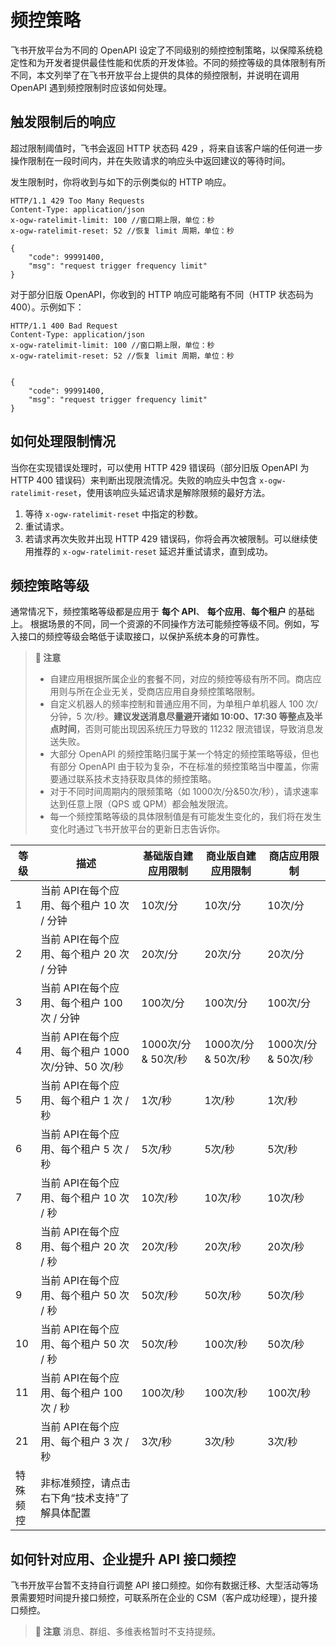 # 频控策略

飞书开放平台为不同的 OpenAPI 设定了不同级别的频控控制策略，以保障系统稳定性和为开发者提供最佳性能和优质的开发体验。不同的频控等级的具体限制有所不同，本文列举了在飞书开放平台上提供的具体的频控限制，并说明在调用 OpenAPI 遇到频控限制时应该如何处理。

## 触发限制后的响应

超过限制阈值时，飞书会返回 HTTP 状态码 429 ，将来自该客户端的任何进一步操作限制在一段时间内，并在失败请求的响应头中返回建议的等待时间。


发生限制时，你将收到与如下的示例类似的 HTTP 响应。

```http
HTTP/1.1 429 Too Many Requests
Content-Type: application/json
x-ogw-ratelimit-limit: 100 //窗口期上限，单位：秒
x-ogw-ratelimit-reset: 52 //恢复 limit 周期，单位：秒

{
    "code": 99991400,
    "msg": "request trigger frequency limit"
}
```

对于部分旧版 OpenAPI，你收到的 HTTP 响应可能略有不同（HTTP 状态码为 400）。示例如下：

```
HTTP/1.1 400 Bad Request
Content-Type: application/json
x-ogw-ratelimit-limit: 100 //窗口期上限，单位：秒
x-ogw-ratelimit-reset: 52 //恢复 limit 周期，单位：秒


{
    "code": 99991400,
    "msg": "request trigger frequency limit"
}
```

## 如何处理限制情况

当你在实现错误处理时，可以使用 HTTP 429 错误码（部分旧版 OpenAPI 为 HTTP 400 错误码）来判断出现限流情况。失败的响应头中包含 `x-ogw-ratelimit-reset`，使用该响应头延迟请求是解除限频的最好方法。


1. 等待 `x-ogw-ratelimit-reset` 中指定的秒数。
2. 重试请求。
3. 若请求再次失败并出现 HTTP 429 错误码，你将会再次被限制。可以继续使用推荐的 `x-ogw-ratelimit-reset` 延迟并重试请求，直到成功。

## 频控策略等级

通常情况下，频控策略等级都是应用于 **每个 API**、 **每个应用**、**每个租户** 的基础上。
根据场景的不同，同一个资源的不同操作方法可能频控等级不同。例如，写入接口的频控等级会略低于读取接口，以保护系统本身的可靠性。



> **📝 注意**
> - 自建应用根据所属企业的套餐不同，对应的频控等级有所不同。商店应用则与所在企业无关，受商店应用自身频控策略限制。
> - 自定义机器人的频率控制和普通应用不同，为单租户单机器人 100 次/分钟，5 次/秒。**建议发送消息尽量避开诸如 10:00、17:30 等整点及半点时间**，否则可能出现因系统压力导致的 11232 限流错误，导致消息发送失败。
> - 大部分 OpenAPI 的频控策略归属于某一个特定的频控策略等级，但也有部分 OpenAPI 由于较为复杂，不在标准的频控策略当中覆盖，你需要通过联系技术支持获取具体的频控策略。
> - 对于不同时间周期内的限频策略（如 1000次/分&50次/秒），请求速率达到任意上限（QPS 或 QPM）都会触发限流。
> - 每一个频控策略等级的具体限制值是有可能发生变化的，我们将在发生变化时通过飞书开放平台的更新日志告诉你。



<table>
  <thead>
    <tr>
      <th style="width:8%">等级</th>
      <th style="width:32%">描述</th>
      <th style="width:20%">基础版自建应用限制</th>
      <th style="width:20%">商业版自建应用限制</th>
      <th style="width:20%">商店应用限制</th>
    </tr>
  </thead>
  <tbody>
    <tr>
      <td>1</td>
      <td>当前 API在每个应用、每个租户 10 次 / 分钟</td>
      <td>10次/分</td>
      <td>10次/分</td>
      <td>10次/分</td>
    </tr>
    <tr>
      <td>2</td>
      <td>当前 API在每个应用、每个租户 20 次 / 分钟</td>
      <td>20次/分</td>
      <td>20次/分</td>
      <td>20次/分</td>
    </tr>
    <tr>
      <td>3</td>
      <td>当前 API在每个应用、每个租户 100 次 / 分钟</td>
      <td>100次/分</td>
      <td>100次/分</td>
      <td>100次/分</td>
    </tr>
    <tr>
      <td>4</td>
      <td>当前 API在每个应用、每个租户 1000 次/分钟、50 次/秒</td>
      <td>1000次/分 & 50次/秒</td>
      <td>1000次/分 & 50次/秒</td>
      <td>1000次/分 & 50次/秒</td>
    </tr>
    <tr>
      <td>5</td>
      <td>当前 API在每个应用、每个租户 1 次 / 秒</td>
      <td>1次/秒</td>
      <td>1次/秒</td>
      <td>1次/秒</td>
    </tr>
    <tr>
      <td>6</td>
      <td>当前 API在每个应用、每个租户 5 次 / 秒</td>
      <td>5次/秒</td>
      <td>5次/秒</td>
      <td>5次/秒</td>
    </tr>
    <tr>
      <td>7</td>
      <td>当前 API在每个应用、每个租户 10 次 / 秒</td>
      <td>10次/秒</td>
      <td>10次/秒</td>
      <td>10次/秒</td>
    </tr>
    <tr>
      <td>8</td>
      <td>当前 API在每个应用、每个租户 20 次 / 秒</td>
      <td>20次/秒</td>
      <td>20次/秒</td>
      <td>20次/秒</td>
    </tr>
    <tr>
      <td>9</td>
      <td>当前 API在每个应用、每个租户 50 次 / 秒</td>
      <td>50次/秒</td>
      <td>50次/秒</td>
      <td>50次/秒</td>
    </tr>
    <tr>
      <td>10</td>
      <td>当前 API在每个应用、每个租户 50 次 / 秒</td>
      <td>50次/秒</td>
      <td>100次/秒</td>
      <td>50次/秒</td>
    </tr>
    <tr>
      <td>11</td>
      <td>当前 API在每个应用、每个租户 100 次 / 秒</td>
      <td>100次/秒</td>
      <td>100次/秒</td>
      <td>100次/秒</td>
    </tr>
    <tr>
      <td>21</td>
      <td>当前 API在每个应用、每个租户 3 次 / 秒</td>
      <td>3次/秒</td>
      <td>3次/秒</td>
      <td>3次/秒</td>
    </tr>
    <tr>
      <td>特殊频控</td>
      <td>非标准频控，请点击右下角“技术支持”了解具体配置</td>
      <td></td>
      <td></td>
      <td></td>
    </tr>
  </tbody>
</table>


## 如何针对应用、企业提升 API 接口频控

飞书开放平台暂不支持自行调整 API 接口频控。如你有数据迁移、大型活动等场景需要短时间提升接口频控，可联系所在企业的 CSM（客户成功经理），提升接口频控。



> **📝 注意**
> 消息、群组、多维表格暂时不支持提频。

